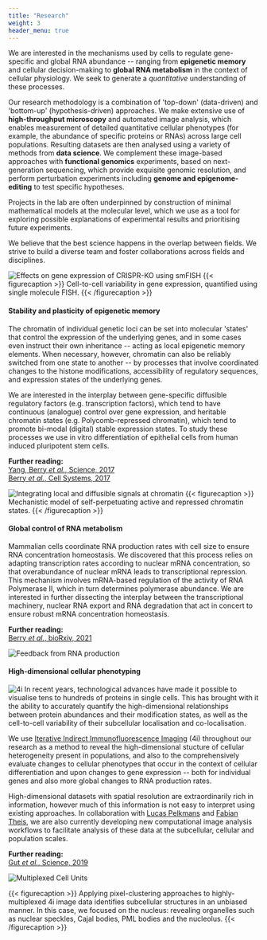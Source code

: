 ```yaml
---
title: "Research"
weight: 3
header_menu: true
---
```


We are interested in the mechanisms used by cells to regulate gene-specific and global RNA abundance -- ranging from **epigenetic memory** and cellular decision-making to **global RNA metabolism** in the context of cellular physiology. We seek to generate a *quantitative* understanding of these processes. 

Our research methodology is a combination of 'top-down' (data-driven) and 'bottom-up' (hypothesis-driven) approaches. We make extensive use of **high-throughput microscopy** and automated image analysis, which enables measurement of detailed quantitative cellular phenotypes (for example, the abundance of specific proteins or RNAs) across large cell populations. Resulting datasets are then analysed using a variety of methods from **data science**. We complement these image-based approaches with **functional genomics** experiments, based on next-generation sequencing, which provide exquisite genomic resolution, and perform perturbation experiments including **genome and epigenome-editing** to test specific hypotheses.

Projects in the lab are often underpinned by construction of minimal mathematical models at the molecular level, which we use as a tool for exploring possible explanations of experimental results and prioritising future experiments.

We believe that the best science happens in the overlap between fields. We strive to build a diverse team and foster collaborations across fields and disciplines.

![Effects on gene expression of CRISPR-KO using smFISH](images/FISHquant-01.png)
{{< figurecaption >}}
Cell-to-cell variability in gene expression, quantified using single molecule FISH.
{{< /figurecaption >}}

#### Stability and plasticity of epigenetic memory

The chromatin of individual genetic loci can be set into molecular 'states' that control the expression of the underlying genes, and in some cases even instruct their own inheritance -- acting as local epigenetic memory elements. When necessary, however, chromatin can also be reliably switched from one state to another -- by processes that involve coordinated changes to the histone modifications, accessibility of regulatory sequences, and expression states of the underlying genes.

We are interested in the interplay between gene-specific diffusible regulatory factors (e.g. transcription factors), which tend to have continuous (analogue) control over gene expression, and heritable chromatin states (e.g. Polycomb-repressed chromatin), which tend to promote bi-modal (digital) stable expression states. To study these processes we use in vitro differentiation of epithelial cells from human induced pluripotent stem cells.

**Further reading:**  
[Yang, Berry *et al.*, Science, 2017](http://dx.doi.org/10.1126/science.aan1121)  
[Berry *et al.*, Cell Systems, 2017](http://dx.doi.org/10.1016/j.cels.2017.02.013)

![Integrating local and diffusible signals at chromatin](images/Modelling-01.png)
{{< figurecaption >}}
Mechanistic model of self-perpetuating active and repressed chromatin states. 
{{< /figurecaption >}}

#### Global control of RNA metabolism

Mammalian cells coordinate RNA production rates with cell size to ensure RNA concentration homeostasis. We discovered that this process relies on adapting transcription rates according to nuclear mRNA concentration, so that overabundance of nuclear mRNA leads to transcriptional repression. This mechanism involves mRNA-based regulation of the activity of RNA Polymerase II, which in turn determines polymerase abundance. We are interested in further dissecting the interplay between the transcriptional machinery, nuclear RNA export and RNA degradation that act in concert to ensure robust mRNA concentration homeostasis.

**Further reading:**  
[Berry *et al.*, bioRxiv, 2021](https://doi.org/10.1101/2021.05.17.444432)  

![Feedback from RNA production](images/transcription_feedback.png)

#### High-dimensional cellular phenotyping

![4i](images/4i.gif#floatrighthalf)
In recent years, technological advances have made it possible to visualise tens to hundreds of proteins in single cells. This has brought with it the ability to accurately quantify the high-dimensional relationships between protein abundances and their modification states, as well as the cell-to-cell variability of their subcellular localisation and co-localisation.

We use [Iterative Indirect Immunofluorescence Imaging](https://doi.org/10.1126/science.aar7042) (4i) throughout our research as a method to reveal the high-dimensional stucture of cellular heterogeneity present in populations, and also to the comprehensively evaluate changes to cellular phenotypes that occur in the context of cellular differentiation and upon changes to gene expression -- both for individual genes and also more global changes to RNA production rates.

High-dimensional datasets with spatial resolution are extraordinarily rich in information, however much of this information is not easy to interpret using existing approaches. In collaboration with [Lucas Pelkmans](https://www.pelkmanslab.org) and [Fabian Theis](https://www.helmholtz-muenchen.de/icb/research/groups/theis-lab/overview/index.html), we are also currently developing new computational image analysis workflows to facilitate analysis of these data at the subcellular, cellular and population scales.

**Further reading:**  
[Gut *et al.*, Science, 2019](https://doi.org/10.1126/science.aar7042)  

![Multiplexed Cell Units](images/MCU.001.jpg)

{{< figurecaption >}}
Applying pixel-clustering approaches to highly-multiplexed 4i image data identifies subcellular structures in an unbiased manner. In this case, we focused on the nucleus: revealing organelles such as nuclear speckles, Cajal bodies, PML bodies and the nucleolus.
{{< /figurecaption >}}
